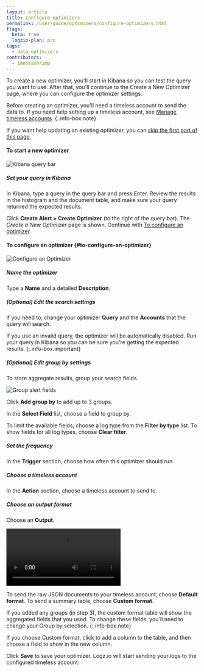 ```yaml
---
layout: article
title: Configure optimizers
permalink: /user-guide/optimizers/configure-optimizers.html
flags:
  beta: true
  logzio-plan: pro
tags:
  - data-optimizers
contributors:
  - imnotashrimp
---
```


To create a new optimizer, you'll start in Kibana so you can test the query you want to use. After that, you'll continue to the Create a New Optimizer page, where you can configure the optimizer settings.

  Before creating an optimizer, you'll need a timeless account to send the data to. If you need help setting up a timeless account, see [Manage timeless accounts]({{site.baseurl}}/user-guide/accounts/manage-timeless-accounts.html).
  {:.info-box.note}

If you want help updating an existing optimizer, you can [skip the first part of this page](#to-configure-an-optimizer).

#### To start a new optimizer

![Kibana query bar](https://dytvr9ot2sszz.cloudfront.net/logz-docs/kibana/kibana--query-bar.png)

##### Set your query in Kibana

In Kibana, type a query in the query bar
and press Enter.
Review the results in the histogram and the document table,
and make sure your query returned the expected results.

Click **Create Alert > Create Optimizer** (to the right of the query bar).
The _Create a New Optimizer_ page is shown.
Continue with [To configure an optimizer](#to-configure-an-optimizer).

#### To configure an optimizer {#to-configure-an-optimizer}

![Configure an Optimizer](https://dytvr9ot2sszz.cloudfront.net/logz-docs/alerts/alerts--configure-alert.png)

<div class="tasklist">

##### Name the optimizer

Type a **Name** and a detailed **Description**.

##### _(Optional)_ Edit the search settings

If you need to, change your optimizer **Query** and the **Accounts** that the query will search.

If you use an invalid query, the optimizer will be automatically disabled.
Run your query in Kibana so you can be sure you're getting the expected results.
{:.info-box.important}

##### _(Optional)_ Edit group by settings

To store aggregate results, group your search fields.

![Group alert fields](https://dytvr9ot2sszz.cloudfront.net/logz-docs/alerts/alerts--group-by.png)

Click **Add group by** to add up to 3 groups.

In the **Select Field** list,
choose a field to group by.

To limit the available fields,
choose a log type from the **Filter by type** list.
To show fields for all log types,
choose **Clear filter**.

##### Set the frequency

In the **Trigger** section, choose how often this optimizer should run.

##### Choose a timeless account

In the **Action** section, choose a timeless account to send to.

##### Choose an output format

Choose an **Output**.

<video autoplay loop>
    <source src="{{site.baseurl}}/videos/alerts/alerts--custom-format.mp4" type="video/mp4" />
</video>

To send the raw JSON documents to your timeless account, choose **Default format**.
To send a summary table, choose **Custom format**.

  If you added any groups (in step 3), the custom format table will show the aggregated fields that you used. To change these fields, you'll need to change your Group by selection.
  {:.info-box.note}

If you choose Custom format, click <i class="li li-plus"></i> to add a column to the table, and then choose a field to show in the new column.

Click **Save** to save your optimizer. Logz.io will start sending your logs to the configured timeless account.

</div>
